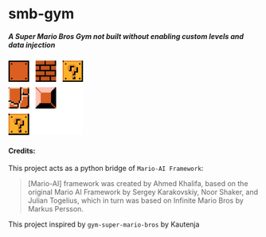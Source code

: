 # smb-gym
##### A Super Mario Bros Gym not built without enabling custom levels and data injection
<img src="mario-blocks.png"
     alt="Mario Blocks"
     style="float: center; height: 150px; width: 150px;" />



#### Credits:
This project acts as a python bridge of `Mario-AI Framework`:
> [Mario-AI] framework was created by Ahmed Khalifa, based on the original Mario AI Framework by Sergey Karakovskiy, Noor Shaker, and Julian Togelius, which in turn was based on Infinite Mario Bros by Markus Persson.

This project inspired by `gym-super-mario-bros` by Kautenja
